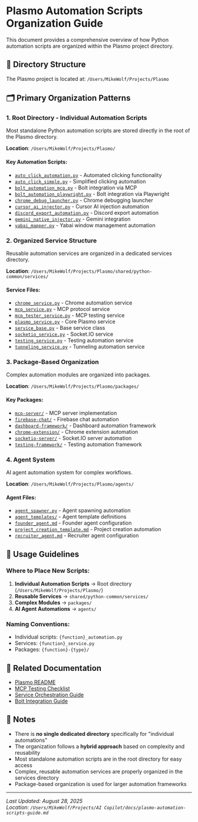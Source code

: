 # Plasmo Automation Scripts Organization Guide

This document provides a comprehensive overview of how Python automation scripts are organized within the Plasmo project directory.

## 📍 **Directory Structure**

The Plasmo project is located at: `/Users/MikeWolf/Projects/Plasmo`

## 🗂️ **Primary Organization Patterns**

### 1. **Root Directory - Individual Automation Scripts**
Most standalone Python automation scripts are stored directly in the root of the Plasmo directory.

**Location**: `/Users/MikeWolf/Projects/Plasmo/`

#### **Key Automation Scripts:**
- [`auto_click_automation.py`](https://github.com/eldrgeek/Plasmo/blob/main/auto_click_automation.py) - Automated clicking functionality
- [`auto_click_simple.py`](https://github.com/eldrgeek/Plasmo/blob/main/auto_click_simple.py) - Simplified clicking automation
- [`bolt_automation_mcp.py`](https://github.com/eldrgeek/Plasmo/blob/main/bolt_automation_mcp.py) - Bolt integration via MCP
- [`bolt_automation_playwright.py`](https://github.com/eldrgeek/Plasmo/blob/main/bolt_automation_playwright.py) - Bolt integration via Playwright
- [`chrome_debug_launcher.py`](https://github.com/eldrgeek/Plasmo/blob/main/chrome_debug_launcher.py) - Chrome debugging launcher
- [`cursor_ai_injector.py`](https://github.com/eldrgeek/Plasmo/blob/main/cursor_ai_injector.py) - Cursor AI injection automation
- [`discord_export_automation.py`](https://github.com/eldrgeek/Plasmo/blob/main/discord_export_automation.py) - Discord export automation
- [`gemini_native_injector.py`](https://github.com/eldrgeek/Plasmo/blob/main/gemini_native_injector.py) - Gemini integration
- [`yabai_mapper.py`](https://github.com/eldrgeek/Plasmo/blob/main/yabai_mapper.py) - Yabai window management automation

### 2. **Organized Service Structure**
Reusable automation services are organized in a dedicated services directory.

**Location**: `/Users/MikeWolf/Projects/Plasmo/shared/python-common/services/`

#### **Service Files:**
- [`chrome_service.py`](https://github.com/eldrgeek/Plasmo/blob/main/shared/python-common/services/chrome_service.py) - Chrome automation service
- [`mcp_service.py`](https://github.com/eldrgeek/Plasmo/blob/main/shared/python-common/services/mcp_service.py) - MCP protocol service
- [`mcp_tester_service.py`](https://github.com/eldrgeek/Plasmo/blob/main/shared/python-common/services/mcp_tester_service.py) - MCP testing service
- [`plasmo_service.py`](https://github.com/eldrgeek/Plasmo/blob/main/shared/python-common/services/plasmo_service.py) - Core Plasmo service
- [`service_base.py`](https://github.com/eldrgeek/Plasmo/blob/main/shared/python-common/services/service_base.py) - Base service class
- [`socketio_service.py`](https://github.com/eldrgeek/Plasmo/blob/main/shared/python-common/services/socketio_service.py) - Socket.IO service
- [`testing_service.py`](https://github.com/eldrgeek/Plasmo/blob/main/shared/python-common/services/testing_service.py) - Testing automation service
- [`tunneling_service.py`](https://github.com/eldrgeek/Plasmo/blob/main/shared/python-common/services/tunneling_service.py) - Tunneling automation service

### 3. **Package-Based Organization**
Complex automation modules are organized into packages.

**Location**: `/Users/MikeWolf/Projects/Plasmo/packages/`

#### **Key Packages:**
- [`mcp-server/`](https://github.com/eldrgeek/Plasmo/tree/main/packages/mcp-server) - MCP server implementation
- [`firebase-chat/`](https://github.com/eldrgeek/Plasmo/tree/main/packages/firebase-chat) - Firebase chat automation
- [`dashboard-framework/`](https://github.com/eldrgeek/Plasmo/tree/main/packages/dashboard-framework) - Dashboard automation framework
- [`chrome-extension/`](https://github.com/eldrgeek/Plasmo/tree/main/packages/chrome-extension) - Chrome extension automation
- [`socketio-server/`](https://github.com/eldrgeek/Plasmo/tree/main/packages/socketio-server) - Socket.IO server automation
- [`testing-framework/`](https://github.com/eldrgeek/Plasmo/tree/main/packages/testing-framework) - Testing automation framework

### 4. **Agent System**
AI agent automation system for complex workflows.

**Location**: `/Users/MikeWolf/Projects/Plasmo/agents/`

#### **Agent Files:**
- [`agent_spawner.py`](https://github.com/eldrgeek/Plasmo/blob/main/agents/agent_spawner.py) - Agent spawning automation
- [`agent_templates/`](https://github.com/eldrgeek/Plasmo/tree/main/agents/agent_templates) - Agent template definitions
- [`founder_agent.md`](https://github.com/eldrgeek/Plasmo/blob/main/agents/founder_agent.md) - Founder agent configuration
- [`project_creation_template.md`](https://github.com/eldrgeek/Plasmo/blob/main/agents/project_creation_template.md) - Project creation automation
- [`recruiter_agent.md`](https://github.com/eldrgeek/Plasmo/blob/main/agents/recruiter_agent.md) - Recruiter agent configuration

## 🎯 **Usage Guidelines**

### **Where to Place New Scripts:**

1. **Individual Automation Scripts** → Root directory (`/Users/MikeWolf/Projects/Plasmo/`)
2. **Reusable Services** → `shared/python-common/services/`
3. **Complex Modules** → `packages/`
4. **AI Agent Automations** → `agents/`

### **Naming Conventions:**
- Individual scripts: `{function}_automation.py`
- Services: `{function}_service.py`
- Packages: `{function}-{type}/`

## 🔗 **Related Documentation**

- [Plasmo README](https://github.com/eldrgeek/Plasmo/blob/main/README.md)
- [MCP Testing Checklist](https://github.com/eldrgeek/Plasmo/blob/main/MCP_TESTING_CHECKLIST.md)
- [Service Orchestration Guide](https://github.com/eldrgeek/Plasmo/blob/main/SERVICE_ORCHESTRATION_README.md)
- [Bolt Integration Guide](https://github.com/eldrgeek/Plasmo/blob/main/BOLT_INTEGRATION_GUIDE.md)

## 📝 **Notes**

- There is **no single dedicated directory** specifically for "individual automations"
- The organization follows a **hybrid approach** based on complexity and reusability
- Most standalone automation scripts are in the root directory for easy access
- Complex, reusable automation services are properly organized in the services directory
- Package-based organization is used for larger automation frameworks

---

*Last Updated: August 28, 2025*  
*Location: `/Users/MikeWolf/Projects/AI Copilot/docs/plasmo-automation-scripts-guide.md`*
